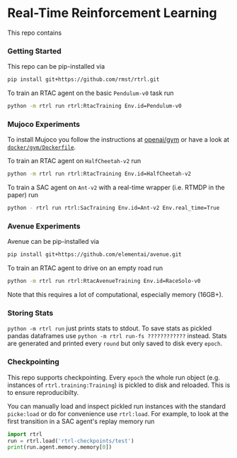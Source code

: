 # Real-Time Reinforcement Learning

This repo contains


### Getting Started
This repo can be pip-installed via
```bash
pip install git+https://github.com/rmst/rtrl.git
```

To train an RTAC agent on the basic `Pendulum-v0` task run
```bash
python -m rtrl run rtrl:RtacTraining Env.id=Pendulum-v0
```



### Mujoco Experiments
To install Mujoco you follow the instructions at [openai/gym](https://github.com/openai/gym) or have a look at [`docker/gym/Dockerfile`](github.com/rmst/rtrl/blob/master/docker/gym/Dockerfile).

To train an RTAC agent on `HalfCheetah-v2` run
```bash
python -m rtrl run rtrl:RtacTraining Env.id=HalfCheetah-v2
```

To train a SAC agent on `Ant-v2` with a real-time wrapper (i.e. RTMDP in the paper) run
```bash
python - rtrl run rtrl:SacTraining Env.id=Ant-v2 Env.real_time=True
```

### Avenue Experiments
Avenue can be pip-installed via
```bash
pip install git+https://github.com/elementai/avenue.git
```

To train an RTAC agent to drive on an empty road run
```bash
python -m rtrl run rtrl:RtacAvenueTraining Env.id=RaceSolo-v0
```
Note that this requires a lot of computational, especially memory (16GB+).


### Storing Stats
`python -m rtrl run` just prints stats to stdout. To save stats as pickled pandas dataframes use `python -m rtrl run-fs ????????????` instead. Stats are generated and printed every `round` but only saved to disk every `epoch`.

### Checkpointing
This repo supports checkpointing. Every `epoch` the whole run object (e.g. instances of `rtrl.training:Training`) is pickled to disk and reloaded. This is to ensure reproducibilty.

You can manually load and inspect pickled run instances with the standard `picke:load` or do for convenience use `rtrl:load`. For example, to look at the first transition in a SAC agent's replay memory run
```python
import rtrl
run = rtrl.load('rtrl-checkpoints/test')
print(run.agent.memory.memory[0])
``` 